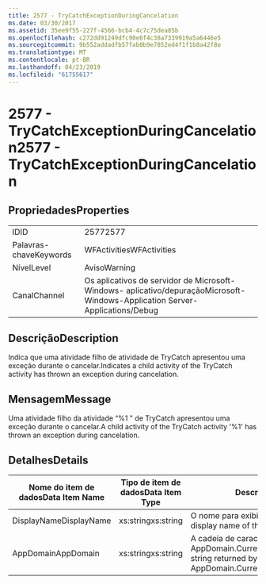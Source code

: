 ```yaml
---
title: 2577 - TryCatchExceptionDuringCancelation
ms.date: 03/30/2017
ms.assetid: 35ee9f55-227f-4566-bcb4-4c7c75dea85b
ms.openlocfilehash: c272dd91249dfc90e6f4c38a7339919a5a6446e5
ms.sourcegitcommit: 9b552addadfb57fab0b9e7852ed4f1f1b8a42f8e
ms.translationtype: MT
ms.contentlocale: pt-BR
ms.lasthandoff: 04/23/2019
ms.locfileid: "61755617"
---
```

# <a name="2577---trycatchexceptionduringcancelation"></a><span data-ttu-id="2c9d6-102">2577 - TryCatchExceptionDuringCancelation</span><span class="sxs-lookup"><span data-stu-id="2c9d6-102">2577 - TryCatchExceptionDuringCancelation</span></span>
## <a name="properties"></a><span data-ttu-id="2c9d6-103">Propriedades</span><span class="sxs-lookup"><span data-stu-id="2c9d6-103">Properties</span></span>  
  
|||  
|-|-|  
|<span data-ttu-id="2c9d6-104">ID</span><span class="sxs-lookup"><span data-stu-id="2c9d6-104">ID</span></span>|<span data-ttu-id="2c9d6-105">2577</span><span class="sxs-lookup"><span data-stu-id="2c9d6-105">2577</span></span>|  
|<span data-ttu-id="2c9d6-106">Palavras-chave</span><span class="sxs-lookup"><span data-stu-id="2c9d6-106">Keywords</span></span>|<span data-ttu-id="2c9d6-107">WFActivities</span><span class="sxs-lookup"><span data-stu-id="2c9d6-107">WFActivities</span></span>|  
|<span data-ttu-id="2c9d6-108">Nível</span><span class="sxs-lookup"><span data-stu-id="2c9d6-108">Level</span></span>|<span data-ttu-id="2c9d6-109">Aviso</span><span class="sxs-lookup"><span data-stu-id="2c9d6-109">Warning</span></span>|  
|<span data-ttu-id="2c9d6-110">Canal</span><span class="sxs-lookup"><span data-stu-id="2c9d6-110">Channel</span></span>|<span data-ttu-id="2c9d6-111">Os aplicativos de servidor de Microsoft-Windows- aplicativo/depuração</span><span class="sxs-lookup"><span data-stu-id="2c9d6-111">Microsoft-Windows-Application Server-Applications/Debug</span></span>|  
  
## <a name="description"></a><span data-ttu-id="2c9d6-112">Descrição</span><span class="sxs-lookup"><span data-stu-id="2c9d6-112">Description</span></span>  
 <span data-ttu-id="2c9d6-113">Indica que uma atividade filho de atividade de TryCatch apresentou uma exceção durante o cancelar.</span><span class="sxs-lookup"><span data-stu-id="2c9d6-113">Indicates a child activity of the TryCatch activity has thrown an exception during cancelation.</span></span>  
  
## <a name="message"></a><span data-ttu-id="2c9d6-114">Mensagem</span><span class="sxs-lookup"><span data-stu-id="2c9d6-114">Message</span></span>  
 <span data-ttu-id="2c9d6-115">Uma atividade filho da atividade “%1 " de TryCatch apresentou uma exceção durante o cancelar.</span><span class="sxs-lookup"><span data-stu-id="2c9d6-115">A child activity of the TryCatch activity '%1' has thrown an exception during cancelation.</span></span>  
  
## <a name="details"></a><span data-ttu-id="2c9d6-116">Detalhes</span><span class="sxs-lookup"><span data-stu-id="2c9d6-116">Details</span></span>  
  
|<span data-ttu-id="2c9d6-117">Nome do item de dados</span><span class="sxs-lookup"><span data-stu-id="2c9d6-117">Data Item Name</span></span>|<span data-ttu-id="2c9d6-118">Tipo de item de dados</span><span class="sxs-lookup"><span data-stu-id="2c9d6-118">Data Item Type</span></span>|<span data-ttu-id="2c9d6-119">Descrição</span><span class="sxs-lookup"><span data-stu-id="2c9d6-119">Description</span></span>|  
|--------------------|--------------------|-----------------|  
|<span data-ttu-id="2c9d6-120">DisplayName</span><span class="sxs-lookup"><span data-stu-id="2c9d6-120">DisplayName</span></span>|<span data-ttu-id="2c9d6-121">xs:string</span><span class="sxs-lookup"><span data-stu-id="2c9d6-121">xs:string</span></span>|<span data-ttu-id="2c9d6-122">O nome para exibição de atividade.</span><span class="sxs-lookup"><span data-stu-id="2c9d6-122">The display name of the activity.</span></span>|  
|<span data-ttu-id="2c9d6-123">AppDomain</span><span class="sxs-lookup"><span data-stu-id="2c9d6-123">AppDomain</span></span>|<span data-ttu-id="2c9d6-124">xs:string</span><span class="sxs-lookup"><span data-stu-id="2c9d6-124">xs:string</span></span>|<span data-ttu-id="2c9d6-125">A cadeia de caracteres retornada por AppDomain.CurrentDomain.FriendlyName.</span><span class="sxs-lookup"><span data-stu-id="2c9d6-125">The string returned by AppDomain.CurrentDomain.FriendlyName.</span></span>|
